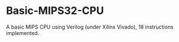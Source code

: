 # Basic-MIPS32-CPU
A basic MIPS CPU using Verilog (under Xilinx Vivado), 18 instructions implemented. 
